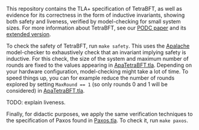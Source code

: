 This repository contains the TLA+ specification of TetraBFT, as well as evidence for its correctness in the form of inductive invariants, showing both safety and liveness, verified by model-checking for small system sizes.
For more information about TetraBFT, see our [PODC paper](https://dl.acm.org/doi/abs/10.1145/3662158.3662783) and its [extended version](https://arxiv.org/abs/2405.02615).

To check the safety of TetraBFT, run `make safety`. This uses the [Apalache](https://github.com/informalsystems/apalache) model-checker to exhaustively check that an invariant implying safety is inductive.
For this check, the size of the system and maximum number of rounds are fixed to the values appearing in [ApaTetraBFT.tla](./ApaTetraBFT.tla).
Depending on your hardware configuration, model-checking might take a lot of time.
To speed things up, you can for example reduce the number of rounds explored by setting `MaxRound == 1` (so only rounds 0 and 1 will be considered) in [ApaTetraBFT.tla](./ApaTetraBFT.tla).

TODO: explain liveness.

Finally, for didactic purposes, we apply the same verification techniques to the specification of Paxos found in [Paxos.tla](./Paxos.tla).
To check it, run `make paxos`.

